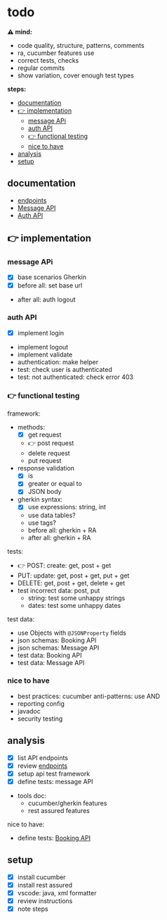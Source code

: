 # todo

**⚠️ mind:**
- code quality, structure, patterns, comments
- ra, cucumber features use
- correct tests, checks
- regular commits
- show variation, cover enough test types

**steps:**
- [documentation](#documentation)
- [👉 implementation](#-implementation)
  - [message APi](#message-api)
  - [auth API](#auth-api)
  - [👉 functional testing](#-functional-testing)
  - [nice to have](#nice-to-have)
- [analysis](#analysis)
- [setup](#setup)

## documentation

- [endpoints](doc/endpoints.md)
- [Message API](doc/api.message.md)
- [Auth API](doc/api.auth.md)

## 👉 implementation

### message APi

- [x] base scenarios Gherkin
- [x] before all: set base url
- after all: auth logout

### auth API

- [x] implement login
- implement logout
- implement validate
- authentication: make helper
- test: check user is authenticated
- test: not authenticated: check error 403

### 👉 functional testing

framework:
- methods:
  - [x] get request
  - 👉 post request
  - delete request
  - put request
- response validation
  - [x] is
  - [x] greater or equal to
  - [x] JSON body
- gherkin syntax:
  - [x] use expressions: string, int
  - use data tables?
  - use tags?
  - before all: gherkin + RA
  - after all: gherkin + RA

tests:
- 👉 POST: create: get, post + get
- PUT: update: get, post + get, put + get
- DELETE: get, post + get, delete + get
- test incorrect data: post, put
  - string: test some unhappy strings
  - dates: test some unhappy dates

test data:
- use Objects with `@JSONProperty` fields
- json schemas: Booking API
- json schemas: Message API
- test data: Booking API
- test data: Message API

### nice to have

- best practices: cucumber anti-patterns: use AND
- reporting config
- javadoc
- security testing

## analysis

- [x] list API endpoints
- [x] review [endpoints](doc/endpoints.md)
- [x] setup api test framework
- [x] define tests: message API
- tools doc:
  - cucumber/gherkin features
  - rest assured features

nice to have:
- define tests: [Booking API](doc/api.booking.md)

## setup
- [x] install cucumber
- [x] install rest assured
- [x] vscode: java, xml formatter
- [x] review instructions
- [x] note steps
